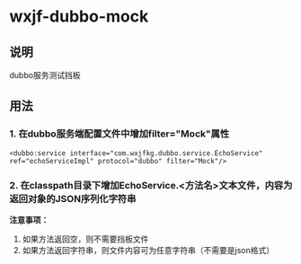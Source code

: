 # wxjf-dubbo-mock

## 说明
dubbo服务测试挡板

## 用法

### 1. 在dubbo服务端配置文件中增加filter="Mock"属性

	<dubbo:service interface="com.wxjfkg.dubbo.service.EchoService" ref="echoServiceImpl" protocol="dubbo" filter="Mock"/>

### 2. 在classpath目录下增加EchoService.<方法名>文本文件，内容为返回对象的JSON序列化字符串

**注意事项：**

1. 如果方法返回空，则不需要挡板文件
2. 如果方法返回字符串，则文件内容可为任意字符串（不需要是json格式）

